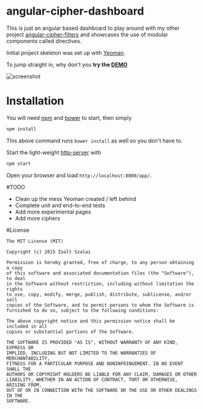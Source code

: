 # angular-cipher-dashboard

This is just an angular based dashboard to play around with my other project [angular-cipher-filters](https://github.com/zsoltiii/angular-cipher-filters) and showcases the use of modular components called directives.

Initial project skeleton was set up with [Yeoman](http://yeoman.io/).

To jump straight in, why don't you **try the [DEMO](http://zsoltiii.github.io/angular-cipher-dashboard/app/index.html)**

![screenshot](http://i.imgur.com/EV86C83.png "Angular Cipher Dashboard")

# Installation

You will need [npm](https://www.npmjs.com/) and [bower](http://bower.io/) to start, then simply

```bash
npm install
```

This above command runs `bower install` as well so you don't have to.

Start the light-weight [http-server](https://www.npmjs.com/package/http-server) with

```bash
npm start
```

Open your browser and load `http://localhost:8000/app/`.

#TODO

- Clean up the mess Yeoman created / left behind
- Complete unit and end-to-end tests
- Add more experimental pages
- Add more ciphers

#License

```
The MIT License (MIT)

Copyright (c) 2015 Zsolt Szalai

Permission is hereby granted, free of charge, to any person obtaining a copy
of this software and associated documentation files (the "Software"), to deal
in the Software without restriction, including without limitation the rights
to use, copy, modify, merge, publish, distribute, sublicense, and/or sell
copies of the Software, and to permit persons to whom the Software is
furnished to do so, subject to the following conditions:

The above copyright notice and this permission notice shall be included in all
copies or substantial portions of the Software.

THE SOFTWARE IS PROVIDED "AS IS", WITHOUT WARRANTY OF ANY KIND, EXPRESS OR
IMPLIED, INCLUDING BUT NOT LIMITED TO THE WARRANTIES OF MERCHANTABILITY,
FITNESS FOR A PARTICULAR PURPOSE AND NONINFRINGEMENT. IN NO EVENT SHALL THE
AUTHORS OR COPYRIGHT HOLDERS BE LIABLE FOR ANY CLAIM, DAMAGES OR OTHER
LIABILITY, WHETHER IN AN ACTION OF CONTRACT, TORT OR OTHERWISE, ARISING FROM,
OUT OF OR IN CONNECTION WITH THE SOFTWARE OR THE USE OR OTHER DEALINGS IN THE
SOFTWARE.
```

